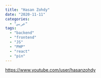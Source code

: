 ```yaml
---
title: "Hasan Zohdy"
date: "2020-11-11"
categories:
  - "عربي"
tags:
  - "backend"
  - "frontend"
  - "JS"
  - "PHP"
  - "react"
  - "pin"
---
```


https://www.youtube.com/user/hasanzohdy
